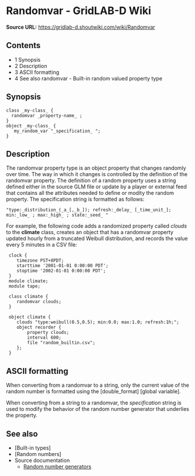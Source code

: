 # Randomvar - GridLAB-D Wiki

**Source URL:** https://gridlab-d.shoutwiki.com/wiki/Randomvar
## Contents

  * 1 Synopsis
  * 2 Description
  * 3 ASCII formatting
  * 4 See also
randomvar \- Built-in random valued property type 

## Synopsis
    
    
    class _my-class_ {
      randomvar _property-name_ ;
    }
    object _my-class_ {
       my_random_var "_specification_ "; 
    }
    

## Description

The randomvar property type is an object property that changes randomly over time. The way in which it changes is controlled by the definition of the randomvar property. The definition of a random property uses a string defined either in the source GLM file or update by a player or external feed that contains all the attributes needed to define or modity the random property. The specification string is formatted as follows: 
    
    
    "type:_distribution_(_a_[,_b_]); refresh:_delay_ [_time_unit_]; min:_low_ ; max:_high_ ; state:_seed_ "
    

For example, the following code adds a randomized property called _clouds_ to the **climate** class, creates an object that has a randomvar property updated hourly from a truncated Weibull distribution, and records the value every 5 minutes in a CSV file: 
    
    
     clock {
     	timezone PST+8PDT;
     	starttime '2001-01-01 0:00:00 PDT';
     	stoptime '2002-01-01 0:00:00 PDT';
     }
     module climate;
     module tape;
     
     class climate {
     	randomvar clouds;
     } 
     
     object climate {
     	clouds "type:weibull(0.5,0.5); min:0.0; max:1.0; refresh:1h;";
     	object recorder {
     		property clouds;
     		interval 600;
     		file "random_builtin.csv";
     	};
     }
    

## ASCII formatting

When converting from a randomvar to a string, only the current value of the random number is formatted using the [double_format] [global variable]. 

When converting from a string to a randomvar, the _specification_ string is used to modify the behavior of the random number generator that underlies the property. 

## See also

  * [Built-in types]
  * [Random numbers]
  * Source documentation 
    * [Random number generators](http://gridlab-d.sourceforge.net/doxygen/3.0/group__random.html)
